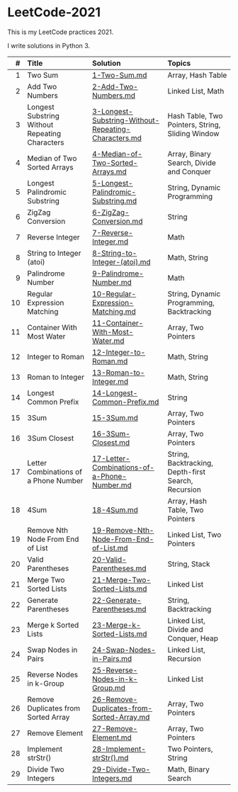 # LeetCode-2021
This is my LeetCode practices 2021.

I write solutions in Python 3. 

| # | Title | Solution | Topics |
|--:|:------|:---------|:-------|
| 1 | Two Sum | [1-Two-Sum.md](Solutions/1-Two-Sum.md) | Array, Hash Table |
| 2 | Add Two Numbers | [2-Add-Two-Numbers.md](Solutions/2-Add-Two-Numbers.md) | Linked List, Math |
| 3 | Longest Substring Without Repeating Characters | [3-Longest-Substring-Without-Repeating-Characters.md](Solutions/3-Longest-Substring-Without-Repeating-Characters.md) | Hash Table, Two Pointers, String, Sliding Window |
| 4 | Median of Two Sorted Arrays | [4-Median-of-Two-Sorted-Arrays.md](Solutions/4-Median-of-Two-Sorted-Arrays.md) | Array, Binary Search, Divide and Conquer |
| 5 | Longest Palindromic Substring | [5-Longest-Palindromic-Substring.md](Solutions/5-Longest-Palindromic-Substring.md) | String, Dynamic Programming |
| 6 | ZigZag Conversion | [6-ZigZag-Conversion.md](Solutions/6-ZigZag-Conversion.md) | String |
| 7 | Reverse Integer | [7-Reverse-Integer.md](Solutions/7-Reverse-Integer.md) | Math |
| 8 | String to Integer (atoi) | [8-String-to-Integer-(atoi).md](Solutions/8-String-to-Integer-(atoi).md) | Math, String |
| 9 | Palindrome Number | [9-Palindrome-Number.md](Solutions/9-Palindrome-Number.md) | Math |
| 10 | Regular Expression Matching | [10-Regular-Expression-Matching.md](Solutions/10-Regular-Expression-Matching.md) | String, Dynamic Programming, Backtracking |
| 11 | Container With Most Water | [11-Container-With-Most-Water.md](Solutions/11-Container-With-Most-Water.md) | Array, Two Pointers |
| 12 | Integer to Roman | [12-Integer-to-Roman.md](Solutions/12-Integer-to-Roman.md) | Math, String |
| 13 | Roman to Integer | [13-Roman-to-Integer.md](Solutions/13-Roman-to-Integer.md) | Math, String |
| 14 | Longest Common Prefix | [14-Longest-Common-Prefix.md](Solutions/14-Longest-Common-Prefix.md) | String |
| 15 | 3Sum | [15-3Sum.md](Solutions/15-3Sum.md) | Array, Two Pointers |
| 16 | 3Sum Closest | [16-3Sum-Closest.md](Solutions/16-3Sum-Closest.md) | Array, Two Pointers |
| 17 | Letter Combinations of a Phone Number | [17-Letter-Combinations-of-a-Phone-Number.md](Solutions/17-Letter-Combinations-of-a-Phone-Number.md) | String, Backtracking, Depth-first Search, Recursion |
| 18 | 4Sum | [18-4Sum.md](Solutions/18-4Sum.md) | Array, Hash Table, Two Pointers |
| 19 | Remove Nth Node From End of List | [19-Remove-Nth-Node-From-End-of-List.md](Solutions/19-Remove-Nth-Node-From-End-of-List.md) | Linked List, Two Pointers |
| 20 | Valid Parentheses | [20-Valid-Parentheses.md](Solutions/20-Valid-Parentheses.md) | String, Stack |
| 21 | Merge Two Sorted Lists | [21-Merge-Two-Sorted-Lists.md](Solutions/21-Merge-Two-Sorted-Lists.md) | Linked List |
| 22 | Generate Parentheses | [22-Generate-Parentheses.md](Solutions/22-Generate-Parentheses.md) | String, Backtracking |
| 23 | Merge k Sorted Lists | [23-Merge-k-Sorted-Lists.md](Solutions/23-Merge-k-Sorted-Lists.md) | Linked List, Divide and Conquer, Heap |
| 24 | Swap Nodes in Pairs | [24-Swap-Nodes-in-Pairs.md](Solutions/24-Swap-Nodes-in-Pairs.md) | Linked List, Recursion |
| 25 | Reverse Nodes in k-Group | [25-Reverse-Nodes-in-k-Group.md](Solutions/25-Reverse-Nodes-in-k-Group.md) | Linked List |
| 26 | Remove Duplicates from Sorted Array | [26-Remove-Duplicates-from-Sorted-Array.md](Solutions/26-Remove-Duplicates-from-Sorted-Array.md) | Array, Two Pointers |
| 27 | Remove Element | [27-Remove-Element.md](Solutions/27-Remove-Element.md) | Array, Two Pointers |
| 28 | Implement strStr() | [28-Implement-strStr().md](Solutions/28-Implement-strStr().md) | Two Pointers, String |
| 29 | Divide Two Integers | [29-Divide-Two-Integers.md](Solutions/29-Divide-Two-Integers.md) | Math, Binary Search |
